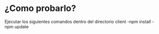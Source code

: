 # ¿Como probarlo?

Ejecutar los siguientes comandos dentro del directorio client
-npm install
-npm update

